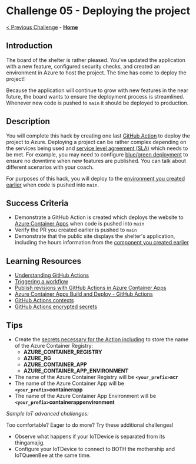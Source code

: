 # Challenge 05 - Deploying the project

[< Previous Challenge](./Challenge-04.md) - **[Home](../README.md)**


## Introduction

The board of the shelter is rather pleased. You've updated the application with a new feature, configured security checks, and created an environment in Azure to host the project. The time has come to deploy the project!

Because the application will continue to grow with new features in the near future, the board wants to ensure the deployment process is streamlined. Whenever new code is pushed to `main` it should be deployed to production.

## Description

You will complete this hack by creating one last [GitHub Action](https://docs.github.com/actions/learn-github-actions/understanding-github-actions) to deploy the project to Azure. Deploying a project can be rather complex depending on the services being used and [service level agreement (SLA)](https://en.wikipedia.org/wiki/Service-level_agreement) which needs to be met. For example, you may need to configure [blue/green deployment](https://martinfowler.com/bliki/BlueGreenDeployment.html) to ensure no downtime when new features are published. You can talk about different scenarios with your coach.

For purposes of this hack, you will deploy to the [environment you created earlier](./challenge04.md) when code is pushed into `main`.

## Success Criteria

- Demonstrate a GitHub Action is created which deploys the website to [Azure Container Apps](https://learn.microsoft.com/azure/container-apps/overview) when code is pushed into `main`
- Verify the PR you created earlier is pushed to `main`
- Demonstrate that the public site displays the shelter's application, including the hours information from the [component you created earlier](./challenge01.md)

## Learning Resources

- [Understanding GitHub Actions](https://docs.github.com/actions/learn-github-actions/understanding-github-actions)
- [Triggering a workflow](https://docs.github.com/actions/using-workflows/triggering-a-workflow)
- [Publish revisions with GitHub Actions in Azure Container Apps](https://learn.microsoft.com/azure/container-apps/github-actions)
- [Azure Container Apps Build and Deploy - GitHub Actions](https://github.com/marketplace/actions/azure-container-apps-build-and-deploy)
- [GitHub Actions contexts](https://docs.github.com/en/actions/learn-github-actions/contexts)
- [GitHub Actions encrypted secrets](https://docs.github.com/actions/security-guides/encrypted-secrets)

## Tips

- Create the [secrets necessary for the Action including](https://docs.github.com/actions/security-guides/encrypted-secrets) to store the name of the Azure Container Registry:
  - **AZURE_CONTAINER_REGISTRY**
  - **AZURE_RG**
  - **AZURE_CONTAINER_APP**
  - **AZURE_CONTAINER_APP_ENVIRONMENT**
- The name of the Azure Container Registry will be **`<your_prefix>`acr**
- The name of the Azure Container App will be **`<your_prefix>`containerapp**
- The name of the Azure Container App Environment will be **`<your_prefix>`containerappenvironment**

*Sample IoT advanced challenges:*

Too comfortable?  Eager to do more?  Try these additional challenges!

- Observe what happens if your IoTDevice is separated from its thingamajig.
- Configure your IoTDevice to connect to BOTH the mothership and IoTQueenBee at the same time.
